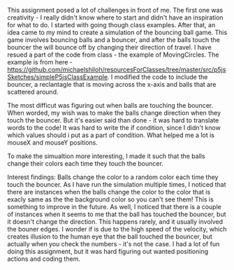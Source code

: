 This assignment posed a lot of challenges in front of me. The first one was creativity - I really didn't know where to start and didn't have an inspiration for what to do. I started with going though class examples.  After that, an idea came to my mind to create a simulation of the bouncing ball game. This game involves bouncing balls and a bouncer, and after the balls touch the bouncer the will bounce off by changing their direction of travel. I have resued a part of the code from class - the example of MovingCircles. The example is from here - https://github.com/michaelshiloh/resourcesForClasses/tree/master/src/p5jsSketches/simpleP5jsClassExample. I modified the code to include the bouncer, a reclantagle that is moving across the x-axis and balls that are scattered around.

The most difficut was figuring out when balls are touching the bouncer. When worded, my wish was to make the balls change direction when they touch the bouncer. But it's easier said than done - it was hard to translate words to the code! It was hard to write the if condition, since I didn't know which values should i put as a part of condition. What helped me a lot is mouseX and mouseY positions. 

To make the simualtion more interesting, I made it such that the balls change their colors each time they touch the bouncer. 

Interest findings: Balls change the color to a random color each time they touch the bouncer. As I have run the simulation multiple times, I noticed that there are instances when the balls change the color to the color that is exacly same as the the background color so you can't see them! This is something to improve in the future. As well, I noticed that there is a couple of instances when it seems to me that the ball has touched the bouncer, but it doesn't change the direction. This happens rarely, and it usually involved the bouner edges. I wonder if is due to the high speed of the velocity, which creates illusion to the human eye that the ball touched the bouncer, but actually when you check the numbers - it's not the case. 
I had a lot of fun doing this assignment, but it was hard figuring out wanted positioning actions and coding them. 
